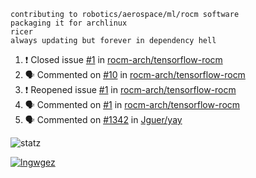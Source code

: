 ```
contributing to robotics/aerospace/ml/rocm software
packaging it for archlinux
ricer
always updating but forever in dependency hell
```

<!--START_SECTION:activity-->
1. ❗️ Closed issue [#1](https://github.com//rocm-arch/tensorflow-rocm/issues/1) in [rocm-arch/tensorflow-rocm](https://github.com//rocm-arch/tensorflow-rocm)
2. 🗣 Commented on [#10](https://github.com//rocm-arch/tensorflow-rocm/issues/10) in [rocm-arch/tensorflow-rocm](https://github.com//rocm-arch/tensorflow-rocm)
3. ❗️ Reopened issue [#1](https://github.com//rocm-arch/tensorflow-rocm/issues/1) in [rocm-arch/tensorflow-rocm](https://github.com//rocm-arch/tensorflow-rocm)
4. 🗣 Commented on [#1](https://github.com//rocm-arch/tensorflow-rocm/issues/1) in [rocm-arch/tensorflow-rocm](https://github.com//rocm-arch/tensorflow-rocm)
5. 🗣 Commented on [#1342](https://github.com//Jguer/yay/issues/1342) in [Jguer/yay](https://github.com//Jguer/yay)
<!--END_SECTION:activity-->


![statz](https://github-readme-stats.vercel.app/api?username=acxz&include_all_commits=true&show_icons=true)

[![lngwgez](https://github-readme-stats.vercel.app/api/top-langs/?username=acxz&layout=compact)](https://github.com/acxz/github-readme-stats)


<!--
**acxz/acxz** is a ✨ _special_ ✨ repository because its `README.md` (this file) appears on your GitHub profile.

Here are some ideas to get you started:

- 🔭 I’m currently working on ...
- 🌱 I’m currently learning ...
- 👯 I’m looking to collaborate on ...
- 🤔 I’m looking for help with ...
- 💬 Ask me about ...
- 📫 How to reach me: ...
- 😄 Pronouns: ...
- ⚡ Fun fact: ...
-->
